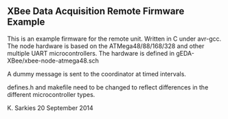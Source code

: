 XBee Data Acquisition Remote Firmware Example
---------------------------------------------

This is an example firmware for the remote unit. Written in C under avr-gcc.
The node hardware is based on the ATMega48/88/168/328 and other multiple UART
microcontrollers. The hardware is defined in gEDA-XBee/xbee-node-atmega48.sch

A dummy message is sent to the coordinator at timed intervals.

defines.h and makefile need to be changed to reflect differences in the
different microcontroller types.

K. Sarkies
20 September 2014

